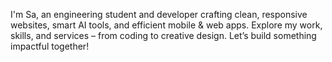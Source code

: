 I'm Sa, an engineering student and developer crafting clean, responsive websites, smart AI tools, and efficient mobile & web apps. Explore my work, skills, and services – from coding to creative design. Let’s build something impactful together!